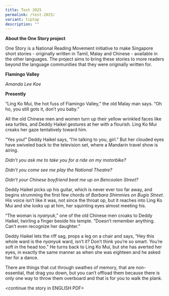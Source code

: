 ```yaml
---
title: Test 2025
permalink: /test-2025/
variant: tiptap
description: ""
---
```

<p><strong>About the One Story project</strong>
</p>
<p>One Story is a National Reading Movement initiative to make Singapore
short stories - originally written in Tamil, Malay and Chinese - available
in the other languages. The project aims to bring these stories to more
readers beyond the language communities that they were originally written
for.</p>
<p><strong>Flamingo Valley</strong>
</p>
<p><em>Amanda Lee Koe</em>
</p>
<p><strong>Presently</strong>
</p>
<p>“Ling Ko Mui, the hot fuss of Flamingo Valley,” the old Malay man says.
“Oh ho, you still gots it, don’t you baby.”</p>
<p>All the old Chinese men and women turn up their yellow wrinkled faces
like sea turtles, and Deddy Haikel gestures at her with a flourish. Ling
Ko Mui creaks her gaze tentatively toward him.</p>
<p>“Yes you!” Deddy Haikel says, “I’m talking to you, girl.” But her clouded
eyes have swiveled back to the television set, where a Mandarin travel
show is airing.</p>
<p><em>Didn’t you ask me to take you for a ride on my motorbike?</em>
</p>
<p><em>Didn’t you come see me play the National Theatre?</em>
</p>
<p><em>Didn’t your Chinese boyfriend beat me up on Bencoolen Street?</em>
</p>
<p>Deddy Haikel picks up his guitar, which is never ever too far away, and
begins strumming the first few chords of <em>Barbara Shimmies on Bugis Street</em>.
His voice isn’t like it was, not since the throat op, but it reaches into
Ling Ko Mui and she looks up at him, her squinting eyes almost meeting
his.</p>
<p>“The woman is <em>nyanyuk</em>,” one of the old Chinese men croaks to Deddy
Haikel, twirling a finger beside his temple. “Doesn’t remember anything.
Can’t even recognize her daughter.”</p>
<p>Deddy Haikel lets the riff sag, props a leg on a chair and says, “Hey
this whole ward is the <em>nyanyuk </em>ward, isn’t it? Don’t think you’re
so smart. You’re soft in the head too.” He turns back to Ling Ko Mui, but
she has averted her eyes, in exactly the same manner as when she was eighteen
and he asked her for a dance.</p>
<p>There are things that cut through swathes of memory, that are non-essential,
that drag you down, but you can’t offload them because there is only one
way to throw them overboard and that is for you to walk the plank.</p>
<p></p>
<p>&lt;continue the story in ENGLISH PDF&gt;</p>
<p></p>
<p></p>
<p></p>
<p></p>
<p></p>